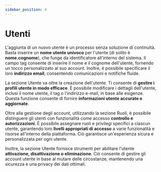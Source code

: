 ```yaml
---
sidebar_position: 4
---
```


# Utenti

L'aggiunta di un nuovo utente è un processo senza soluzione di continuità. Basta inserire un **nome utente univoco** per l'utente (di solito è **nome.cognome**), che funge da identificatore all'interno del sistema. Il campo tag consente di inserire il nome e il cognome dell'utente, fornendo un tocco personalizzato al suo account. Inoltre, è possibile specificare il loro **indirizzo email**, consentendo comunicazioni e notifiche fluide.

La sezione Utente va oltre la creazione dell'utente. Ti consente di **gestire i profili utente in modo efficace**. È possibile modificare i dettagli dell'utente, inclusi il nome utente, il tag o l'indirizzo e-mail, in base alle esigenze. Questa funzione consente di fornire **informazioni utente accurate e aggiornate**.

Oltre alla gestione degli account, utilizzando la sezione Ruoli, è possibile distinguere gli utenti con funzionalità come accesso **controllo e autorizzazioni**. È possibile assegnare ruoli e privilegi specifici a ciascun utente, garantendo loro **livelli appropriati di accesso** a varie funzionalità e risorse all'interno della piattaforma. Ciò garantisce un'esperienza sicura e personalizzata per ogni utente.

Inoltre, la sezione Utente fornisce strumenti per abilitare l'utente **attivazione, disattivazione o eliminazione**. Ciò consente di gestire gli account utente in base al mutare delle circostanze, mantenendo una sicurezza e una privacy dei dati ottimali.